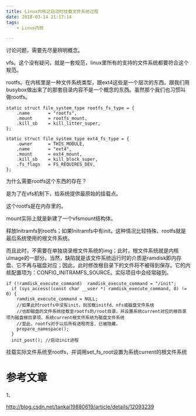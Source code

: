 ```yaml
---
title: Linux内核之启动时挂载文件系统过程
date: 2018-03-14 21:17:14
tags:
	- Linux内核

---
```




讨论问题，需要先尽量辨明概念。

vfs。这个没有疑问，就是一套规范，linux里所有的支持的文件系统都要符合这个规范。

rootfs。在内核里是一种文件系统类型，跟ext4这些是一个层次的东西。跟我们用busybox做出来了的那套目录内容不是一个概念的东西。虽然那个我们也习惯叫做rootfs。

```
static struct file_system_type rootfs_fs_type = {
	.name		= "rootfs",
	.mount		= rootfs_mount,
	.kill_sb	= kill_litter_super,
};
```

```
static struct file_system_type ext4_fs_type = {
	.owner		= THIS_MODULE,
	.name		= "ext4",
	.mount		= ext4_mount,
	.kill_sb	= kill_block_super,
	.fs_flags	= FS_REQUIRES_DEV,
};
```

为什么需要rootfs这个东西的存在？

是为了在vfs机制下，给系统提供最原始的挂载点。

这个rootfs是在内存里的。



mount实际上就是新建了一个vfsmount结构体。



释放Initramfs到rootfs；如果Initramfs中有init，这种情况比较特殊、rootfs就是最后系统使用的根文件系统。

而且此时，不需要在单独烧录根文件系统的img；此时，根文件系统就是内核uImage的一部分。当然，缺陷就是该文件系统运行时的介质是ramdisk即内存盘、它不再与磁盘对应；因此，此时修改根目录下的文件将不被得到保存。它的内核配置项为：CONFIG_INITRAMFS_SOURCE。实际项目中会经常碰到。



```
if (!ramdisk_execute_command)  ramdisk_execute_command = "/init";  
  if (sys_access((const char __user *) ramdisk_execute_command, 0) != 0) {  
    ramdisk_execute_command = NULL;  
    //如果此时rootfs中没有init，则加载initfd、nfs或磁盘文件系统  
    //也即磁盘的文件系统挂载至rootfs的/root目录，并设置系统current对应的根目录项为磁盘根目录项、系统current根文件系统为磁盘文件系统  
    //至此，rootfs对于以后所有进程而言、已被隐藏。  
    prepare_namespace();   
  }  
  init_post(); //启动init进程 
```



挂载实际文件系统至rootfs，并调用set_fs_root设置为系统current的根文件系统





# 参考文章

1、

http://blog.csdn.net/tankai19880619/article/details/12093239

